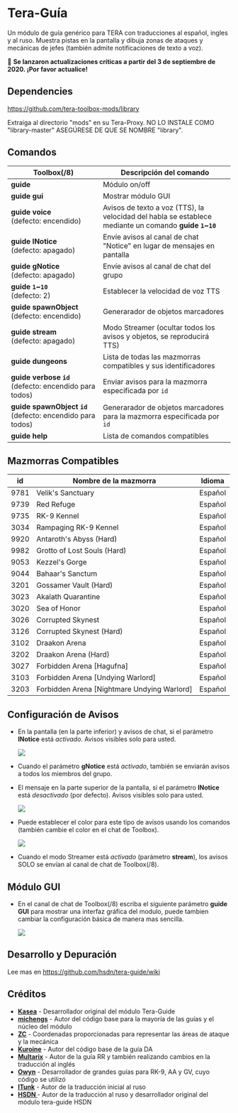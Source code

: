 # Tera-Guía
Un módulo de guía genérico para TERA con traducciones al español, ingles y al ruso. Muestra pistas en la pantalla y dibuja zonas de ataques y mecánicas de jefes (también admite notificaciones de texto a voz).

&#x1F534; **Se lanzaron actualizaciones críticas a partir del 3 de septiembre de 2020. ¡Por favor actualice!**

## Dependencies
https://github.com/tera-toolbox-mods/library

Extraiga al directorio "mods" en su Tera-Proxy. NO LO INSTALE COMO "library-master" ASEGÚRESE DE QUE SE NOMBRE "library".

## Comandos
Toolbox(/8) | Descripción del comando
--- | ---
**guide** | Módulo on/off
**guide&nbsp;gui** | Mostrar módulo GUI
**guide&nbsp;voice**<br>(defecto: encendido) | Avisos de texto a voz (TTS), la velocidad del habla se establece mediante un comando **guide `1`~`10`**
**guide&nbsp;lNotice**<br>(defecto: apagado) | Envíe avisos al canal de chat "Notice" en lugar de mensajes en pantalla
**guide&nbsp;gNotice**<br>(defecto: apagado) | Envíe avisos al canal de chat del grupo
**guide&nbsp;`1`~`10`**<br>(defecto: 2) | Establecer la velocidad de voz TTS
**guide&nbsp;spawnObject**<br>(defecto: encendido) | Generarador de objetos marcadores
**guide&nbsp;stream**<br>(defecto: apagado) | Modo Streamer (ocultar todos los avisos y objetos, se reproducirá TTS)
**guide&nbsp;dungeons** | Lista de todas las mazmorras compatibles y sus identificadores
**guide&nbsp;verbose&nbsp;`id`**<br>(defecto: encendido para todos) | Enviar avisos para la mazmorra especificada por `id`
**guide&nbsp;spawnObject&nbsp;`id`**<br>(defecto: encendido para todos) | Generarador de objetos marcadores para la mazmorra especificada por `id`
**guide&nbsp;help** | Lista de comandos compatibles

## Mazmorras Compatibles
id | Nombre de la mazmorra | Idioma
--- | --- | ---
9781 | Velik's Sanctuary | Español
9739 | Red Refuge | Español
9735 | RK-9 Kennel | Español
3034 | Rampaging RK-9 Kennel | Español
9920 | Antaroth's Abyss (Hard) | Español
9982 | Grotto of Lost Souls (Hard) | Español
9053 | Kezzel's Gorge | Español
9044 | Bahaar's Sanctum | Español
3201 | Gossamer Vault (Hard) | Español
3023 | Akalath Quarantine | Español
3020 | Sea of Honor | Español
3026 | Corrupted Skynest | Español
3126 | Corrupted Skynest (Hard) | Español
3102 | Draakon Arena | Español
3202 | Draakon Arena (Hard) | Español
3027 | Forbidden Arena [Hagufna] | Español
3103 | Forbidden Arena [Undying Warlord] | Español
3203 | Forbidden Arena [Nightmare Undying Warlord] | Español

## Configuración de Avisos

* En la pantalla (en la parte inferior) y avisos de chat, si el parámetro **lNotice** está *activado*. Avisos visibles solo para usted.

  ![](https://i.imgur.com/PGRm9Hx.png)

* Cuando el parámetro **gNotice** está *activado*, también se enviarán avisos a todos los miembros del grupo.

* El mensaje en la parte superior de la pantalla, si el parámetro **lNotice** está *desactivado* (por defecto). Avisos visibles solo para usted.

  ![](https://i.imgur.com/eVmuWjG.png)
  
* Puede establecer el color para este tipo de avisos usando los comandos (también cambie el color en el chat de Toolbox).

  ![](https://i.imgur.com/ABCRTsV.png)


* Cuando el modo Streamer está *activado* (parámetro **stream**), los avisos SOLO se envían al canal de chat de Toolbox(/8).

## Módulo GUI
* En el canal de chat de Toolbox(/8) escriba el siguiente parámetro **guide GUI** para mostrar una interfaz gráfica del modulo, puede tambien cambiar la configuración básica de manera mas sencilla.

  ![](https://i.imgur.com/kfysB9t.png)

## Desarrollo y Depuración
Lee mas en https://github.com/hsdn/tera-guide/wiki

## Créditos
- **[Kasea](https://github.com/tera-toolbox-mods)** - Desarrollador original del módulo Tera-Guide
- **[michengs](https://github.com/michengs)** - Autor del código base para la mayoría de las guías y el núcleo del módulo
- **[ZC](https://github.com/tera-mod)** - Coordenadas proporcionadas para representar las áreas de ataque y la mecánica
- **[Kuroine](https://github.com/Kuroine)** - Autor del código base de la guía DA
- **[Multarix](https://github.com/Multarix)** - Autor de la guía RR y también realizando cambios en la traducción al inglés
- **[Owyn](https://github.com/Owyn)** - Desarrollador de grandes guías para RK-9, AA y GV, cuyo código se utilizó
- **[ITunk](https://github.com/GrafNikola)** - Autor de la traducción inicial al ruso
- **[HSDN ](https://github.com/HSDN)** - Autor de la traducción al ruso y desarrollador original del módulo tera-guide HSDN